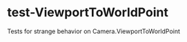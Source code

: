 test-ViewportToWorldPoint
=========================

Tests for strange behavior on Camera.ViewportToWorldPoint
